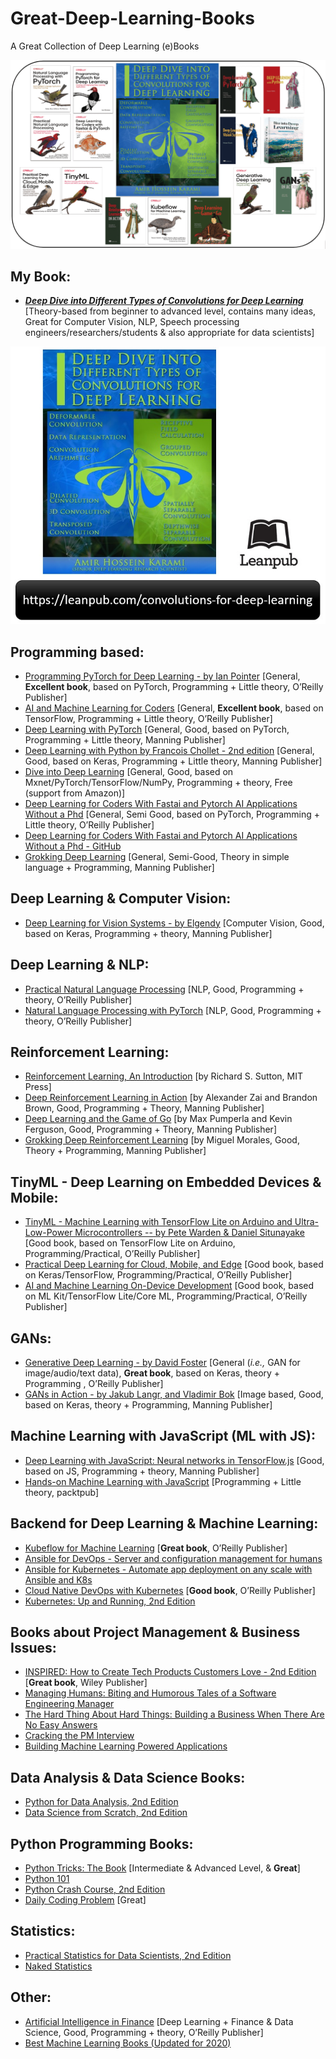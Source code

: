 # Great-Deep-Learning-Books
A Great Collection of Deep Learning (e)Books

<p align="center">
  <img src="./Books.png?raw=true" alt="All_Books_Image"/>
</p>

## My Book:
- [**_Deep Dive into Different Types of Convolutions for Deep Learning_**](https://leanpub.com/convolutions-for-deep-learning) [Theory-based from beginner to advanced level, contains many ideas, Great for Computer Vision, NLP, Speech processing engineers/researchers/students & also appropriate for data scientists]   

<p align="center">
  <img src="./MyBook_logo2.jpg?raw=true" alt="My_Book_Logo"/>
</p>


## Programming based:
- [Programming PyTorch for Deep Learning - by Ian Pointer](https://www.oreilly.com/library/view/programming-pytorch-for/9781492045342/) [General, **Excellent book**, based on PyTorch, Programming + Little theory, O’Reilly Publisher]  
- [AI and Machine Learning for Coders](https://www.oreilly.com/library/view/ai-and-machine/9781492078180/) [General, **Excellent book**, based on TensorFlow, Programming + Little theory, O’Reilly Publisher]  
- [Deep Learning with PyTorch](https://www.manning.com/books/deep-learning-with-pytorch) [General, Good, based on PyTorch, Programming + Little theory, Manning Publisher]    
- [Deep Learning with Python by Francois Chollet - 2nd edition](https://www.manning.com/books/deep-learning-with-python) [General, Good, based on Keras, Programming + Little theory, Manning Publisher]  
- [Dive into Deep Learning](http://d2l.ai/) [General, Good, based on Mxnet/PyTorch/TensorFlow/NumPy, Programming + theory, Free (support from Amazon)]  
- [Deep Learning for Coders With Fastai and Pytorch AI Applications Without a Phd](https://www.oreilly.com/library/view/deep-learning-for/9781492045519/) [General, Semi Good, based on PyTorch, Programming + Little theory, O’Reilly Publisher]   
- [Deep Learning for Coders With Fastai and Pytorch AI Applications Without a Phd - GitHub](https://github.com/fastai/fastbook)  
- [Grokking Deep Learning](https://www.manning.com/books/grokking-deep-learning) [General, Semi-Good, Theory in simple language + Programming, Manning Publisher]  

## Deep Learning & Computer Vision:
- [Deep Learning for Vision Systems - by Elgendy](https://www.manning.com/books/deep-learning-for-vision-systems) [Computer Vision, Good, based on Keras, Programming + theory, Manning Publisher]  

## Deep Learning & NLP:
- [Practical Natural Language Processing](https://www.oreilly.com/library/view/practical-natural-language/9781492054047/) [NLP, Good, Programming + theory, O’Reilly Publisher]  
- [Natural Language Processing with PyTorch](https://www.oreilly.com/library/view/natural-language-processing/9781491978221/) [NLP, Good, Programming + theory, O’Reilly Publisher]    

## Reinforcement Learning:
- [Reinforcement Learning, An Introduction](https://mitpress.mit.edu/books/reinforcement-learning-second-edition) [by Richard S. Sutton, MIT Press]   
- [Deep Reinforcement Learning in Action](https://www.manning.com/books/deep-reinforcement-learning-in-action) [by Alexander Zai and Brandon Brown, Good, Programming + Theory, Manning Publisher]    
- [Deep Learning and the Game of Go](https://www.manning.com/books/deep-learning-and-the-game-of-go) [by Max Pumperla and Kevin Ferguson, Good, Programming + Theory, Manning Publisher]   
- [Grokking Deep Reinforcement Learning](https://www.manning.com/books/grokking-deep-reinforcement-learning) [by Miguel Morales, Good, Theory + Programming, Manning Publisher]  

## TinyML - Deep Learning on Embedded Devices & Mobile:
- [TinyML - Machine Learning with TensorFlow Lite on Arduino and Ultra-Low-Power Microcontrollers -- by Pete Warden & Daniel Situnayake](https://www.oreilly.com/library/view/tinyml/9781492052036/) [Good book, based on TensorFlow Lite on Arduino, Programming/Practical, O’Reilly Publisher]  
- [Practical Deep Learning for Cloud, Mobile, and Edge](https://www.oreilly.com/library/view/practical-deep-learning/9781492034858/) [Good book, based on Keras/TensorFlow, Programming/Practical, O’Reilly Publisher]  
- [AI and Machine Learning On-Device Development](https://www.oreilly.com/library/view/ai-and-machine/9781098101732/) [Good book, based on ML Kit/TensorFlow Lite/Core ML, Programming/Practical, O’Reilly Publisher]  

## GANs:
- [Generative Deep Learning - by David Foster](https://www.oreilly.com/library/view/generative-deep-learning/9781492041931/) [General (_i.e.,_ GAN for image/audio/text data), **Great book**, based on Keras, theory + Programming , O’Reilly Publisher]   
- [GANs in Action - by Jakub Langr, and Vladimir Bok](https://www.manning.com/books/gans-in-action) [Image based, Good, based on Keras, theory + Programming, Manning Publisher]  

## Machine Learning with JavaScript (ML with JS):
- [Deep Learning with JavaScript: Neural networks in TensorFlow.js](https://www.manning.com/books/deep-learning-with-javascript) [Good, based on JS, Programming + theory, Manning Publisher]   
- [Hands-on Machine Learning with JavaScript](https://www.packtpub.com/product/hands-on-machine-learning-with-javascript/9781788998246) [Programming + Little theory, packtpub]  

## Backend for Deep Learning & Machine Learning:
- [Kubeflow for Machine Learning](https://www.oreilly.com/library/view/kubeflow-for-machine/9781492050117/) [**Great book**, O’Reilly Publisher]  
- [Ansible for DevOps - Server and configuration management for humans](https://leanpub.com/ansible-for-devops)  
- [Ansible for Kubernetes - Automate app deployment on any scale with Ansible and K8s](https://leanpub.com/ansible-for-kubernetes)  
- [Cloud Native DevOps with Kubernetes](https://www.oreilly.com/library/view/cloud-native-devops/9781492040750/) [**Good book**, O’Reilly Publisher]  
- [Kubernetes: Up and Running, 2nd Edition](https://www.oreilly.com/library/view/kubernetes-up-and/9781492046523/)  

## Books about Project Management & Business Issues:
- [INSPIRED: How to Create Tech Products Customers Love - 2nd Edition](https://www.wiley.com/en-us/INSPIRED%3A+How+to+Create+Tech+Products+Customers+Love%2C+2nd+Edition-p-9781119387503) [**Great book**, Wiley Publisher]   
- [Managing Humans: Biting and Humorous Tales of a Software Engineering Manager](https://www.apress.com/gp/book/9781484221570)  
- [The Hard Thing About Hard Things: Building a Business When There Are No Easy Answers](https://hardthings.bhorowitz.com/)  
- [Cracking the PM Interview](https://www.crackingthepminterview.com/)  
- [Building Machine Learning Powered Applications](https://www.oreilly.com/library/view/building-machine-learning/9781492045106/)  

## Data Analysis & Data Science Books:
- [Python for Data Analysis, 2nd Edition](https://www.oreilly.com/library/view/python-for-data/9781491957653/)     
- [Data Science from Scratch, 2nd Edition](https://www.oreilly.com/library/view/data-science-from/9781492041122/)   

## Python Programming Books:
- [Python Tricks: The Book](https://dbader.org/products/) [Intermediate & Advanced Level, & **Great**]    
- [Python 101](https://leanpub.com/py101/)   
- [Python Crash Course, 2nd Edition](https://nostarch.com/pythoncrashcourse2e)    
- [Daily Coding Problem](https://www.dailycodingproblem.com/blog/daily-coding-problem-book-now-available/) [Great]     

## Statistics:
- [Practical Statistics for Data Scientists, 2nd Edition](https://www.oreilly.com/library/view/practical-statistics-for/9781492072935/)  
- [Naked Statistics](https://wwnorton.com/books/naked-statistics/)  

## Other:
- [Artificial Intelligence in Finance](https://www.oreilly.com/library/view/artificial-intelligence-in/9781492055426/) [Deep Learning + Finance & Data Science, Good, Programming + theory, O’Reilly Publisher]    
- [Best Machine Learning Books (Updated for 2020)](https://blog.floydhub.com/best-machine-learning-books/)  
